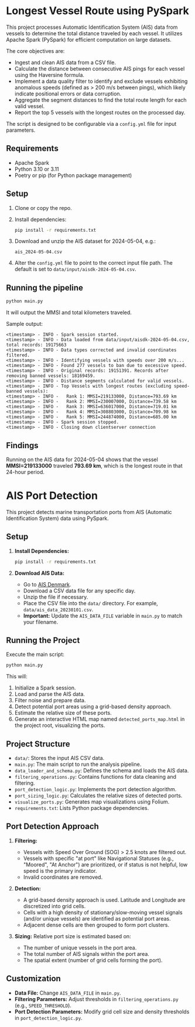 # Longest Vessel Route using PySpark

This project processes Automatic Identification System (AIS) data from vessels to determine the total distance traveled by each vessel. It utilizes Apache Spark (PySpark) for efficient computation on large datasets.

The core objectives are:
- Ingest and clean AIS data from a CSV file.
- Calculate the distance between consecutive AIS pings for each vessel using the Haversine formula.
- Implement a data quality filter to identify and exclude vessels exhibiting anomalous speeds (defined as > 200 m/s between pings), which likely indicate positional errors or data corruption.
- Aggregate the segment distances to find the total route length for each valid vessel.
- Report the top 5 vessels with the longest routes on the processed day.

The script is designed to be configurable via a `config.yml` file for input parameters.

## Requirements

- Apache Spark
- Python 3.10 or 3.11
- Poetry or pip (for Python package management)

## Setup

1. Clone or copy the repo.
2. Install dependencies:
   ```bash
   pip install -r requirements.txt
   ```

3. Download and unzip the AIS dataset for 2024-05-04, e.g.:

   ```
   ais_2024-05-04.csv
   ```

4. Alter the `config.yml` file to point to the correct input file path. The default is set to `data/input/aisdk-2024-05-04.csv`.

## Running the pipeline

```bash
python main.py
```

It will output the MMSI and total kilometers traveled.

Sample output:
```
<timestamp> - INFO - Spark session started.
<timestamp> - INFO - Data loaded from data/input/aisdk-2024-05-04.csv, total records: 19175663
<timestamp> - INFO - Data types corrected and invalid coordinates filtered.
<timestamp> - INFO - Identifying vessels with speeds over 200 m/s...
<timestamp> - INFO - Found 277 vessels to ban due to excessive speed.
<timestamp> - INFO - Original records: 19151391. Records after removing banned vessels: 18169459.
<timestamp> - INFO - Distance segments calculated for valid vessels.
<timestamp> - INFO - Top Vessels with longest routes (excluding speed-banned vessels):
<timestamp> - INFO -   Rank 1: MMSI=219133000, Distance=793.69 km
<timestamp> - INFO -   Rank 2: MMSI=230007000, Distance=739.58 km
<timestamp> - INFO -   Rank 3: MMSI=636017000, Distance=719.01 km
<timestamp> - INFO -   Rank 4: MMSI=308803000, Distance=709.98 km
<timestamp> - INFO -   Rank 5: MMSI=244874000, Distance=685.00 km
<timestamp> - INFO - Spark session stopped.
<timestamp> - INFO - Closing down clientserver connection
```

## Findings

Running on the AIS data for 2024-05-04 shows that the vessel **MMSI=219133000** traveled **793.69 km**, which is the longest route in that 24-hour period.











# AIS Port Detection

This project detects marine transportation ports from AIS (Automatic Identification System) data using PySpark.

## Setup

1.  **Install Dependencies:**
    ```bash
    pip install -r requirements.txt
    ```

2.  **Download AIS Data:**
    * Go to [AIS Denmark](http://web.ais.dk/aisdata/).
    * Download a CSV data file for any specific day.
    * Unzip the file if necessary.
    * Place the CSV file into the `data/` directory. For example, `data/ais_data_20230101.csv`.
    * **Important:** Update the `AIS_DATA_FILE` variable in `main.py` to match your filename.

## Running the Project

Execute the main script:
```bash
python main.py
```

This will:
1.  Initialize a Spark session.
2.  Load and parse the AIS data.
3.  Filter noise and prepare data.
4.  Detect potential port areas using a grid-based density approach.
5.  Estimate the relative size of these ports.
6.  Generate an interactive HTML map named `detected_ports_map.html` in the project root, visualizing the ports.

## Project Structure

* `data/`: Stores the input AIS CSV data.
* `main.py`: The main script to run the analysis pipeline.
* `data_loader_and_schema.py`: Defines the schema and loads the AIS data.
* `filtering_operations.py`: Contains functions for data cleaning and filtering.
* `port_detection_logic.py`: Implements the port detection algorithm.
* `port_sizing_logic.py`: Calculates the relative sizes of detected ports.
* `visualize_ports.py`: Generates map visualizations using Folium.
* `requirements.txt`: Lists Python package dependencies.

## Port Detection Approach

1.  **Filtering:**
    * Vessels with Speed Over Ground (SOG) > 2.5 knots are filtered out.
    * Vessels with specific "at port" like Navigational Statuses (e.g., "Moored", "At Anchor") are prioritized, or if status is not helpful, low speed is the primary indicator.
    * Invalid coordinates are removed.

2.  **Detection:**
    * A grid-based density approach is used. Latitude and Longitude are discretized into grid cells.
    * Cells with a high density of stationary/slow-moving vessel signals (and/or unique vessels) are identified as potential port areas.
    * Adjacent dense cells are then grouped to form port clusters.

3.  **Sizing:**
    Relative port size is estimated based on:
    * The number of unique vessels in the port area.
    * The total number of AIS signals within the port area.
    * The spatial extent (number of grid cells forming the port).

## Customization

* **Data File:** Change `AIS_DATA_FILE` in `main.py`.
* **Filtering Parameters:** Adjust thresholds in `filtering_operations.py` (e.g., `SPEED_THRESHOLD`).
* **Port Detection Parameters:** Modify grid cell size and density thresholds in `port_detection_logic.py`.
